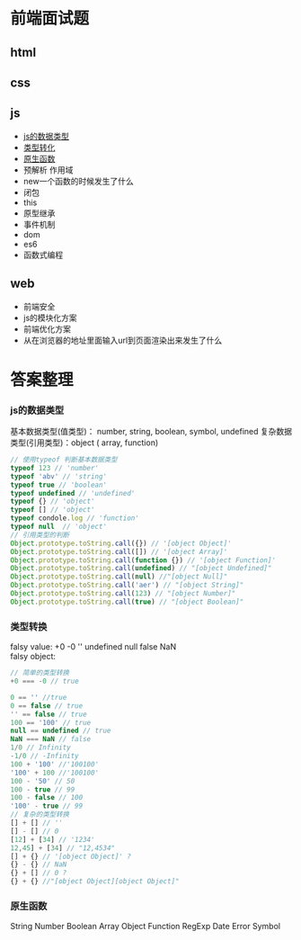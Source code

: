 # 前端面试题
## html
## css
## js
- [js的数据类型](#js的数据类型)
- [类型转化](#类型转换)
- [原生函数](#原生函数)
- 预解析 作用域
- new一个函数的时候发生了什么
- 闭包
- this
- 原型继承
- 事件机制
- dom
- es6
- 函数式编程
## web
- 前端安全
- js的模块化方案
- 前端优化方案
- 从在浏览器的地址里面输入url到页面渲染出来发生了什么


# 答案整理
### js的数据类型    
基本数据类型(值类型)： number, string, boolean, symbol, undefined
复杂数据类型(引用类型)：object ( array, function)
```javascript
// 使用typeof 判断基本数据类型
typeof 123 // 'number'
typeof 'abv' // 'string'
typeof true // 'boolean'
typeof undefined // 'undefined'
typeof {} // 'object'
typeof [] // 'object'
typeof condole.log // 'function'
typeof null  // 'object'
// 引用类型的判断
Object.prototype.toString.call({}) // '[object Object]'
Object.prototype.toString.call([]) // '[object Array]'
Object.prototype.toString.call(function {}) // '[object Function]'
Object.prototype.toString.call(undefined) // "[object Undefined]"
Object.prototype.toString.call(null) //"[object Null]"
Object.prototype.toString.call('aer') // "[object String]"
Object.prototype.toString.call(123) // "[object Number]"
Object.prototype.toString.call(true) // "[object Boolean]"
```
### 类型转换    
falsy value: +0 -0 '' undefined null false NaN  
falsy object:

```javascript
// 简单的类型转换
+0 === -0 // true

0 == '' //true
0 == false // true
'' == false // true
100 == '100' // true
null == undefined // true
NaN === NaN // false
1/0 // Infinity
-1/0 // -Infinity
100 + '100' //'100100'
'100' + 100 //'100100'
100 - '50' // 50
100 - true // 99
100 - false // 100
'100' - true // 99
// 复杂的类型转换
[] + [] // ''
[] - [] // 0
[12] + [34] // '1234'
12,45] + [34] // "12,4534"
[] + {} // '[object Object]' ?
{} - {} // NaN
{} + [] // 0 ?
{} + {} //"[object Object][object Object]"


```
### 原生函数    
String
Number
Boolean
Array
Object
Function
RegExp
Date
Error
Symbol
